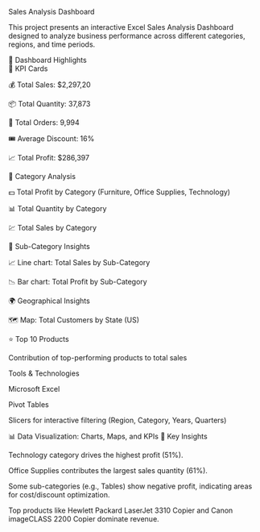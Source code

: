 Sales Analysis Dashboard 

This project presents an interactive Excel Sales Analysis Dashboard designed to analyze business performance across different categories, regions, and time periods.

🚀  Dashboard Highlights      
📌   KPI Cards

💰 Total Sales: $2,297,20

📦 Total Quantity: 37,873

🛒 Total Orders: 9,994

🎟️ Average Discount: 16%

📈 Total Profit: $286,397

📂 Category Analysis

💵 Total Profit by Category (Furniture, Office Supplies, Technology)

📊 Total Quantity by Category

💹 Total Sales by Category

🔎 Sub-Category Insights

📈 Line chart: Total Sales by Sub-Category

📉 Bar chart: Total Profit by Sub-Category

🌍 Geographical Insights

🗺️ Map: Total Customers by State (US)

⭐ Top 10 Products

 Contribution of top-performing products to total sales

 Tools & Technologies

 Microsoft Excel

 Pivot Tables

Slicers for interactive filtering (Region, Category, Years, Quarters)

📊 Data Visualization: Charts, Maps, and KPIs
🎯 Key Insights

Technology category drives the highest profit (51%).

Office Supplies contributes the largest sales quantity (61%).

Some sub-categories (e.g., Tables) show negative profit, indicating areas for cost/discount optimization.

Top products like Hewlett Packard LaserJet 3310 Copier and Canon imageCLASS 2200 Copier dominate revenue.
